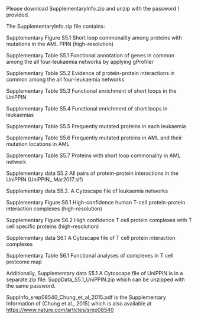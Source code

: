 Please download SupplementaryInfo.zip and unzip with the password I provided.

The SupplementaryInfo.zip file contains:

Supplementary Figure S5.1 Short loop commonality among proteins with mutations in the AML PPIN (high-resolution)

Supplementary Table S5.1 Functional annotation of genes in common among the all four-leukaemia networks by applying gProfiler

Supplementary Table S5.2 Evidence of protein-protein interactions in common among the all four-leukaemia networks

Supplementary Table S5.3 Functional enrichment of short loops in the UniPPIN 

Supplementary Table S5.4 Functional enrichment of short loops in leukaemias

Supplementary Table S5.5 Frequently mutated proteins in each leukaemia

Supplementary Table S5.6 Frequently mutated proteins in AML and their mutation locations in AML

Supplementary Table S5.7 Proteins with short loop commonality in AML network

Supplementary data S5.2 All pairs of protein-protein interactions in the UniPPIN (UniPPIN_ Mar2017.sif)

Supplementary data S5.2. A Cytoscape file of leukaemia networks

Supplementary Figure S6.1 High-confidence human T-cell protein-protein interaction complexes (high-resolution)

Supplementary Figure S6.2 High confidence T cell protein complexes with T cell specific proteins (high-resolution)

Supplementary data S6.1 A Cytoscape file of T cell protein interaction complexes

Supplementary Table S6.1 Functional analyses of complexes in T cell proteome map


Additionally, Supplementary data S5.1 A Cytoscape file of UniPPIN is in a separate zip file: SuppData_S5.1_UniPPIN.zip which can be unzipped with the same password.


SuppInfo_srep08540_Chung_et_al_2015.pdf is the Supplementary Information of (Chung et al., 2015) which is also available at https://www.nature.com/articles/srep08540 
